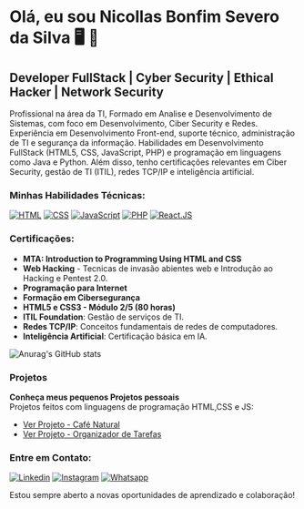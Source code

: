 # Olá, eu sou Nicollas Bonfim Severo da Silva 🖥️ 👾

## Developer FullStack | Cyber Security | Ethical Hacker | Network Security

Profissional na área da TI, Formado em Analise e Desenvolvimento de Sistemas, com foco em Desenvolvimento, Ciber Security e Redes. Experiência em Desenvolvimento Front-end, suporte técnico, administração de TI e segurança da informação. Habilidades em Desenvolvimento FullStack (HTML5, CSS, JavaScript, PHP) e programação em linguagens como Java e Python. Além disso, tenho certificações relevantes em Ciber Security, gestão de TI (ITIL), redes TCP/IP e inteligência artificial.

### Minhas Habilidades Técnicas:
[![HTML](https://img.shields.io/badge/HTML-239120?style=for-the-badge&logo=html5&logoColor=white)]()
[![CSS](https://img.shields.io/badge/CSS-239120?&style=for-the-badge&logo=css3&logoColor=white)]()
[![JavaScript](https://img.shields.io/badge/JavaScript-F7DF1E?style=for-the-badge&logo=javascript&logoColor=black)]()
[![PHP](https://img.shields.io/badge/PHP-777BB4?style=for-the-badge&logo=php&logoColor=white)]()
[![React.JS](https://img.shields.io/badge/React-20232A?style=for-the-badge&logo=react&logoColor=61DAFB)]()

### Certificações:
- **MTA: Introduction to Programming Using HTML and CSS**
- **Web Hacking** - Tecnicas de invasão abientes web e Introdução ao Hacking e Pentest 2.0.
- **Programação para Internet**
- **Formação em Cibersegurança**
- **HTML5 e CSS3 - Módulo 2/5 (80 horas)**
- **ITIL Foundation**: Gestão de serviços de TI.
- **Redes TCP/IP**: Conceitos fundamentais de redes de computadores.
- **Inteligência Artificial**: Certificação básica em IA.

![Anurag's GitHub stats](https://github-readme-stats.vercel.app/api?username=nicollassevero&show_icons=true&theme=onedark)

### Projetos
 **Conheça meus pequenos Projetos pessoais**  
    Projetos feitos com linguagens de programação HTML,CSS e JS:
   - [Ver Projeto - Café Natural](https://nicollassevero.github.io/Page-Coffe/)
   - [Ver Projeto - Organizador de Tarefas](https://nicollassevero.github.io/Tarefudo/)


### Entre em Contato:
[![Linkedin](https://img.shields.io/badge/LinkedIn-0077B5?style=for-the-badge&logo=linkedin&logoColor=white)](https://www.linkedin.com/in/nicollasbonfim/)
[![Instagram](https://img.shields.io/badge/Instagram-E4405F?style=for-the-badge&logo=instagram&logoColor=white)](https://www.instagram.com/nicollasseveroo/)
[![Whatsapp](https://img.shields.io/badge/WhatsApp-25D366?style=for-the-badge&logo=whatsapp&logoColor=white)](https://wa.me/5561985802139)

Estou sempre aberto a novas oportunidades de aprendizado e colaboração!

